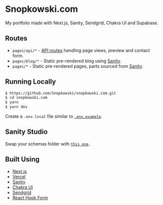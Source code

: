 # Snopkowski.com

My portfolio made with Next.js, Sanity, Sendgrid, Chakra UI and Supabase.

## Routes

- `pages/api/*` - [API routes](https://nextjs.org/docs/api-routes/introduction) handling page views, preview and contact form.
- `pages/blog/*` - Static pre-rendered blog using [Sanity](https://www.sanity.io/).
- `pages/*` - Static pre-rendered pages, parts sourced from [Sanity](https://www.sanity.io/).

## Running Locally

```bash
$ https://github.com/Snopkowski/snopkowski.com.git
$ cd snopkowski.com
$ yarn
$ yarn dev
```

Create a `.env.local` file similar to [`.env.example`](https://github.com/Snopkowski/snopkowski.com/blob/master/.env.example).

## Sanity Studio

Swap your schemas folder with [`this one`](https://github.com/Snopkowski/snopkowski.com/blob/master/schemas).

## Built Using

- [Next.js](https://nextjs.org/)
- [Vercel](https://vercel.com/)
- [Sanity](https://www.sanity.io/)
- [Chakra UI](https://chakra-ui.com/)
- [Sendgrid](https://sendgrid.com/)
- [React Hook Form](https://react-hook-form.com/)
